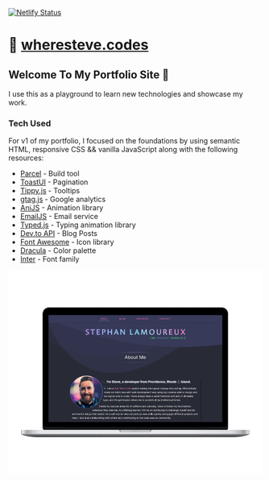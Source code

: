 [![Netlify Status](https://api.netlify.com/api/v1/badges/a19fb031-1095-4149-84a8-7daffcc71542/deploy-status)](https://app.netlify.com/sites/stephanlamoureux/deploys)

# 🔗 [wheresteve.codes](https://wheresteve.codes/)

## Welcome To My Portfolio Site 👋

<p>I use this as a playground to learn new technologies and showcase my work.</p>

<div>
  <h3 class="about-header">Tech Used</h3>
  <p class="about-p">
  For v1 of my portfolio, I focused on the foundations by using semantic HTML, responsive CSS && vanilla JavaScript along with the following resources:
  </p>
   <ul>
    <li><a href="https://parceljs.org/">Parcel</a> - Build tool</li>
    <li><a href="https://ui.toast.com/tui-pagination">ToastUI</a> - Pagination</li>
    <li><a href="https://atomiks.github.io/tippyjs/">Tippy.js</a> - Tooltips</li>
    <li><a href="https://developers.google.com/analytics/devguides/collection/gtagjs">gtag.js</a> - Google analytics</li>
    <li><a href="https://anijs.github.io/">AniJS</a> - Animation library</li>
    <li><a href="https://www.emailjs.com/">EmailJS</a> - Email service</li>
    <li><a href="https://mattboldt.com/demos/typed-js/">Typed.js</a> - Typing animation library</li>
    <li><a href="https://developers.forem.com/api/">Dev.to API</a> - Blog Posts</li>
    <li><a href="https://fontawesome.com/">Font Awesome</a> - Icon library </li>
    <li><a href="https://draculatheme.com/contribute#color-palette">Dracula</a> - Color palette</li>
    <li><a href="https://rsms.me/inter/">Inter</a> - Font family</li>
   </ul>
</div>

<div align="center">
<img src="/assets/images/screenshots/laptop-mockup.png" alt="Portfolio mockup on laptops">
</div>

